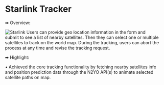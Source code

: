 # Starlink Tracker

➡ Overview: 

![Starlink](https://user-images.githubusercontent.com/67806550/115435561-f8414600-a1d7-11eb-8dcb-0e0d5958b6d4.jpg)
Users can provide geo location information in the form and submit to see a list of nearby satellites. Then they can select one or multiple satellites to track on the world map. During the tracking, users can abort the process at any time and revise the tracking request.

➡ Highlight:

• Achieved the core tracking functionality by fetching nearby satellites info and position prediction data through the N2YO API(s) to animate selected satellite paths on map.

